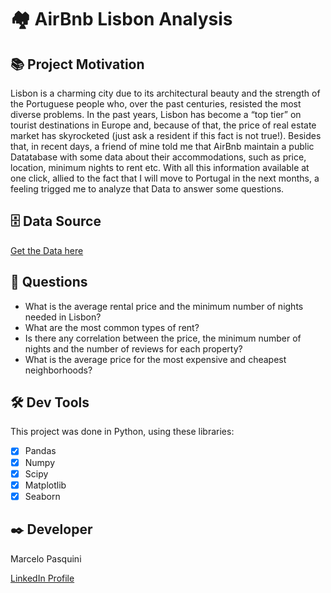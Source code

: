# 🏘 AirBnb Lisbon Analysis

## 📚 Project Motivation

Lisbon is a charming city due to its architectural beauty and the strength of the Portuguese people who, over the past centuries, resisted the most diverse problems. In the past years, Lisbon has become a “top tier” on tourist destinations in Europe and, because of that, the price of real estate market has skyrocketed (just ask a resident if this fact is not true!). 
Besides that, in recent days, a friend of mine told me that AirBnb maintain a public Datatabase with some data about their accommodations, such as price, location, minimum nights to rent etc. 
With all this information available at one click, allied to the fact that I will move to Portugal in the next months, a feeling trigged me to analyze that Data to answer some questions.


## 🗄 Data Source

[Get the Data here](http://data.insideairbnb.com/portugal/lisbon/lisbon/2021-07-10/visualisations/listings.csv)


## 🔎 Questions

-	What is the average rental price and the minimum number of nights needed in Lisbon?
-	What are the most common types of rent?
-	Is there any correlation between the price, the minimum number of nights and the number of reviews for each property?
-	What is the average price for the most expensive and cheapest neighborhoods?

## 🛠 Dev Tools

This project was done in Python, using these libraries:

-[X] Pandas
-[X] Numpy
-[X] Scipy
-[X] Matplotlib
-[X] Seaborn

## ✒️ Developer

Marcelo Pasquini

[LinkedIn Profile](https://www.linkedin.com/in/mpbrazil/)

